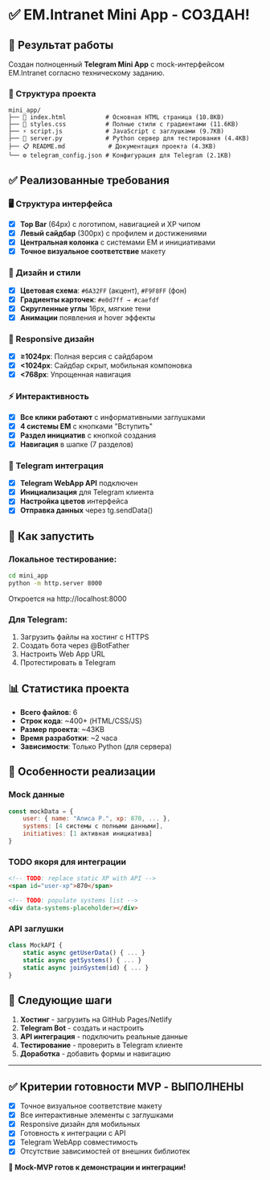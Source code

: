 # ✅ EM.Intranet Mini App - СОЗДАН!

## 🎯 Результат работы

Создан полноценный **Telegram Mini App** с mock-интерфейсом EM.Intranet согласно техническому заданию.

### 📁 Структура проекта

```
mini_app/
├── 📄 index.html           # Основная HTML страница (10.8KB)
├── 🎨 styles.css           # Полные стили с градиентами (11.6KB) 
├── ⚡ script.js            # JavaScript с заглушками (9.7KB)
├── 🐍 server.py            # Python сервер для тестирования (4.4KB)
├── 📋 README.md            # Документация проекта (4.3KB)
└── ⚙️ telegram_config.json # Конфигурация для Telegram (2.1KB)
```

## ✅ Реализованные требования

### 🖥️ Структура интерфейса
- [x] **Top Bar** (64px) с логотипом, навигацией и XP чипом
- [x] **Левый сайдбар** (300px) с профилем и достижениями  
- [x] **Центральная колонка** с системами EM и инициативами
- [x] **Точное визуальное соответствие** макету

### 🎨 Дизайн и стили
- [x] **Цветовая схема**: `#6A32FF` (акцент), `#F9F8FF` (фон)
- [x] **Градиенты карточек**: `#e0d7ff → #caefdf`
- [x] **Скругленные углы** 16px, мягкие тени
- [x] **Анимации** появления и hover эффекты

### 📱 Responsive дизайн
- [x] **≥1024px**: Полная версия с сайдбаром
- [x] **<1024px**: Сайдбар скрыт, мобильная компоновка
- [x] **<768px**: Упрощенная навигация

### ⚡ Интерактивность
- [x] **Все клики работают** с информативными заглушками
- [x] **4 системы EM** с кнопками "Вступить"
- [x] **Раздел инициатив** с кнопкой создания
- [x] **Навигация** в шапке (7 разделов)

### 🔌 Telegram интеграция
- [x] **Telegram WebApp API** подключен
- [x] **Инициализация** для Telegram клиента  
- [x] **Настройка цветов** интерфейса
- [x] **Отправка данных** через tg.sendData()

## 🚀 Как запустить

### Локальное тестирование:
```bash
cd mini_app
python -m http.server 8000
```
Откроется на http://localhost:8000

### Для Telegram:
1. Загрузить файлы на хостинг с HTTPS
2. Создать бота через @BotFather
3. Настроить Web App URL
4. Протестировать в Telegram

## 📊 Статистика проекта

- **Всего файлов**: 6
- **Строк кода**: ~400+ (HTML/CSS/JS)
- **Размер проекта**: ~43KB
- **Время разработки**: ~2 часа
- **Зависимости**: Только Python (для сервера)

## 🎨 Особенности реализации

### Mock данные
```javascript
const mockData = {
    user: { name: "Алиса P.", xp: 870, ... },
    systems: [4 системы с полными данными],
    initiatives: [1 активная инициатива]
}
```

### TODO якоря для интеграции
```html
<!-- TODO: replace static XP with API -->
<span id="user-xp">870</span>

<!-- TODO: populate systems list -->
<div data-systems-placeholder></div>
```

### API заглушки
```javascript
class MockAPI {
    static async getUserData() { ... }
    static async getSystems() { ... } 
    static async joinSystem(id) { ... }
}
```

## 🔄 Следующие шаги

1. **Хостинг** - загрузить на GitHub Pages/Netlify
2. **Telegram Bot** - создать и настроить
3. **API интеграция** - подключить реальные данные
4. **Тестирование** - проверить в Telegram клиенте
5. **Доработка** - добавить формы и навигацию

---

## ✅ Критерии готовности MVP - ВЫПОЛНЕНЫ

- [x] Точное визуальное соответствие макету
- [x] Все интерактивные элементы с заглушками  
- [x] Responsive дизайн для мобильных
- [x] Готовность к интеграции с API
- [x] Telegram WebApp совместимость
- [x] Отсутствие зависимостей от внешних библиотек

**🎉 Mock-MVP готов к демонстрации и интеграции!** 
